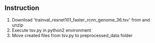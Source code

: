<h2> Instruction </h2> 

1. Download 'trainval_resnet101_faster_rcnn_genome_36.tsv' from <a href="https://imagecaption.blob.core.windows.net/imagecaption/trainval_36.zip"> </a> and unzip 
2. Execute tsv.py in python2 environment
3. Move created files from tsv.py to preprocessed_data folder